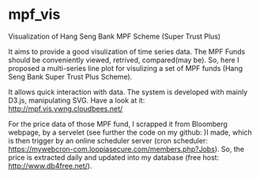 mpf_vis
=======

Visualization of Hang Seng Bank MPF Scheme (Super Trust Plus)


It aims to provide a good visulization of time series data. 
The MPF Funds should be conveniently viewed, retrived, compared(may be). So, here I proposed a multi-series line plot for 
visulizing a set of MPF funds (Hang Seng Bank Super Trust Plus Scheme).

It allows quick interaction with data.
The system is developed with mainly D3.js, manipulating SVG.
Have a look at it: http://mpf.vis.ywng.cloudbees.net/

For the price data of those MPF fund, I scrapped it from Bloomberg webpage, by a servelet (see further the code on my github:
)I made, which is then trigger by an online scheduler server (cron scheduler: https://mywebcron-com.loopiasecure.com/members.php?Jobs). So, the price is 
extracted daily and updated into my database (free host: http://www.db4free.net/).
